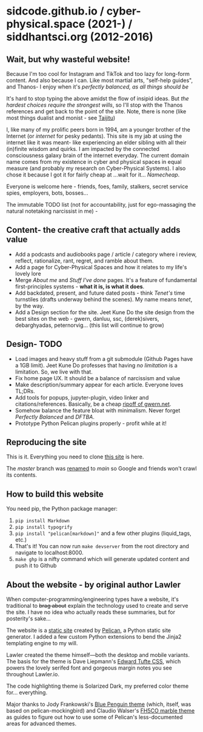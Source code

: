 # sidcode.github.io / cyber-physical.space (2021-) / siddhantsci.org (2012-2016)

## Wait, but why wasteful website!
Because I'm too cool for Instagram and TikTok and too lazy for long-form content. And also because I can. Like most martial arts, "self-help guides", and Thanos- I enjoy when it's _perfectly balanced, as all things should be_

It's hard to stop typing the above amidst the flow of insipid ideas. But _the hardest choices require the strongest wills_, so I'll stop with the Thanos references and get back to the point of the site. Note, there is none (like most things dualist and monist - see [Taijitu](https://en.wikipedia.org/wiki/Taijitu))

I, like many of my prolific peers born in 1994, am a younger brother of the Internet (or _internet_ for pesky pedants). This site is my jab at using the internet like it was meant- like experiencing an elder sibling with all their (in)finite wisdom and quirks. I am impacted by the connected consciousness galaxy brain of the internet everyday. The current domain name comes from my existence in cyber and physical spaces in equal measure (and probably my research on Cyber-Physical Systems). I also chose it because I got it for fairly cheap at ...wait for it... _Namecheap_.

Everyone is welcome here - friends, foes, family, stalkers, secret service spies, employers, bots, bosses...

The immutable TODO list (not for accountability, just for ego-massaging the natural notetaking narcissist in me) -

## Content- the creative craft that actually adds value

- Add a podcasts and audiobooks page / article / category where i review, reflect, rationalize, rant, regret, and ramble about them.
- Add a page for Cyber-Physical Spaces and how it relates to my life's lovely lore
- Merge _About me_ and _Stuff I've done_ pages. It's a feature of fundamental first-principles systems - **what it is, is what it does**.  
- Add backdated, present, and future dated posts - think _Tenet's_ time turnstiles (drafts underway behind the scenes). My name means _tenet_, by the way.
- Add a Design section for the site. Jeet Kune Do the site design from the best sites on the web - gwern, danluu, ssc, (derek)sivers, debarghyadas, peternorvig... (this list will continue to grow)

## Design- TODO 
- Load images and heavy stuff from a git submodule (Github Pages have a 1GB limit). Jeet Kune Do professes that having _no limitation_ is a limitation. So, we live with that.
- Fix home page UX. It should be a balance of narcissism and value
- Make description/summary appear for each article. Everyone loves TL;DRs.
- Add tools for popups, jupyter-plugin, video linker and citations/references. Basically, be a cheap [ripoff of gwern.net](https://www.gwern.net/About).
- Somehow balance the feature bloat with minimalism. Never forget _Perfectly Balanced_ and _DFTBA_.
- Prototype Python Pelican plugins properly - profit while at it!

## Reproducing the site

This is it. Everything you need to clone [this site](https://sidcode.github.io) is here.

The _master_ branch was [renamed](https://stackoverflow.com/questions/53377423/removing-github-profile-repos-from-google-search) to _main_ so Google and friends won't crawl its contents.
## How to build this website
You need pip, the Python package manager:

1. `pip install Markdown`
2. `pip install typogrify`
3. `pip install "pelican[markdown]"` and a few other plugins (liquid_tags, etc.)
4. That's it! You can now run `make devserver` from the root directory and navigate to localhost:8000.
5. `make ghp` is a nifty command which will generate updated content and push it to Github 

## About the website - by original author Lawler

When computer-programming/engineering types have a website, it's traditional to <del>brag about</del> explain the technology used to create and serve the site. I have no idea who actually reads these summaries, but for posterity's sake&hellip;

The website is a [static site](https://en.wikipedia.org/wiki/Static_web_page) created by [Pelican](https://github.com/getpelican/pelican), a Python static site generator. I added a few custom Python extensions to bend the Jinja2 templating engine to my will.

Lawler created the theme himself&mdash;both the desktop and mobile variants. The basis for the theme is Dave Liepmann's [Edward Tufte CSS](https://edwardtufte.github.io/tufte-css/), which powers the lovely serifed font and gorgeous margin notes you see throughout Lawler.io.

The code highlighting theme is Solarized Dark, my preferred color theme for... everything.

Major thanks to Jody Frankowski's [Blue Penguin theme](https://github.com/jody-frankowski/blue-penguin) (which, itself, was based on pelican-mockingbird) and Claudio Walser's [FH5CO marble theme](https://github.com/claudio-walser/pelican-fh5co-marble-example) as guides to figure out how to use some of Pelican's less-documented areas for advanced themes.
